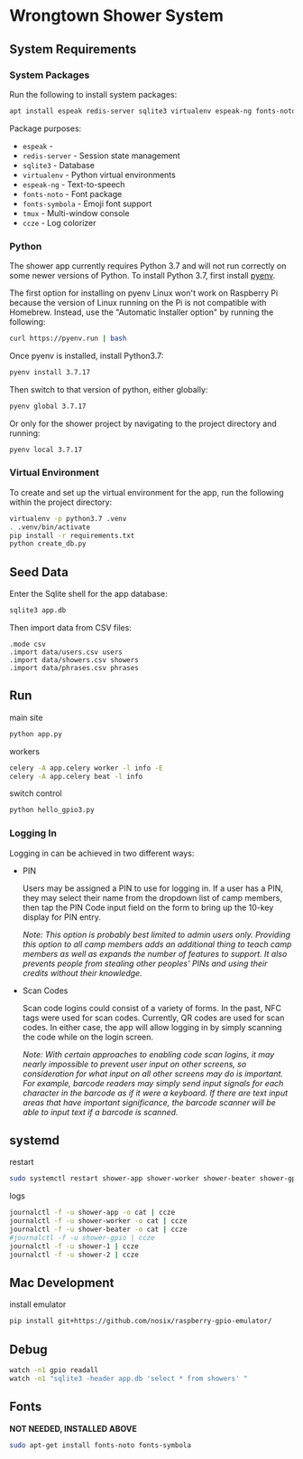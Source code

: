 # Wrongtown Shower System

## System Requirements

### System Packages

Run the following to install system packages:

``` bash
apt install espeak redis-server sqlite3 virtualenv espeak-ng fonts-noto fonts-symbola tmux ccze
```

Package purposes:

- `espeak` - 
- `redis-server` - Session state management
- `sqlite3` - Database
- `virtualenv` - Python virtual environments
- `espeak-ng` - Text-to-speech
- `fonts-noto` - Font package
- `fonts-symbola` - Emoji font support
- `tmux` - Multi-window console
- `ccze` - Log colorizer

### Python

The shower app currently requires Python 3.7 and will not run correctly on some newer versions of Python.
To install Python 3.7, first install [pyenv](https://github.com/pyenv/pyenv).

The first option for installing on pyenv Linux won't work on Raspberry Pi because the version of Linux
running on the Pi is not compatible with Homebrew. Instead, use the "Automatic Installer option" by running the following:

``` bash
curl https://pyenv.run | bash
```

Once pyenv is installed, install Python3.7:

``` bash
pyenv install 3.7.17
```

Then switch to that version of python, either globally:

``` bash
pyenv global 3.7.17
```

Or only for the shower project by navigating to the project directory and running:

``` bash
pyenv local 3.7.17
```

### Virtual Environment

To create and set up the virtual environment for the app, run the following within the project directory:

``` bash
virtualenv -p python3.7 .venv
. .venv/bin/activate
pip install -r requirements.txt
python create_db.py
```

## Seed Data

Enter the Sqlite shell for the app database:

``` bash
sqlite3 app.db
```

Then import data from CSV files:

``` sqlite3
.mode csv
.import data/users.csv users
.import data/showers.csv showers
.import data/phrases.csv phrases
```

## Run

main site

``` bash
python app.py
```

workers

``` bash
celery -A app.celery worker -l info -E
celery -A app.celery beat -l info
```

switch control

``` bash
python hello_gpio3.py
```

### Logging In

Logging in can be achieved in two different ways:

- PIN
  
  Users may be assigned a PIN to use for logging in. If a user has a PIN, they may select their name from the dropdown list of camp members, then tap the PIN Code input field on the form to bring up the 10-key display for PIN entry.
  
  _Note: This option is probably best limited to admin users only. Providing this option to all camp members adds an additional thing to teach camp members as well as expands the number of features to support. It also prevents people from stealing other peoples' PINs and using their credits without their knowledge._

- Scan Codes

  Scan code logins could consist of a variety of forms. In the past, NFC tags were used for scan codes. Currently, QR codes are used for scan codes. In either case, the app will allow logging in by simply scanning the code while on the login screen.

  _Note: With certain approaches to enabling code scan logins, it may nearly impossible to prevent user input on other screens, so consideration for what input on all other screens may do is important. For example, barcode readers may simply send input signals for each character in the barcode as if it were a keyboard. If there are text input areas that have important significance, the barcode scanner will be able to input text if a barcode is scanned._

## systemd

restart

``` bash
sudo systemctl restart shower-app shower-worker shower-beater shower-gpio

```

logs

``` bash
journalctl -f -u shower-app -o cat | ccze
journalctl -f -u shower-worker -o cat | ccze
journalctl -f -u shower-beater -o cat | ccze
#journalctl -f -u shower-gpio | ccze
journalctl -f -u shower-1 | ccze
journalctl -f -u shower-2 | ccze
```


## Mac Development

install emulator

``` bash
pip install git+https://github.com/nosix/raspberry-gpio-emulator/
```


## Debug

``` bash
watch -n1 gpio readall
watch -n1 "sqlite3 -header app.db 'select * from showers' "
```

## Fonts

**NOT NEEDED, INSTALLED ABOVE**

``` bash
sudo apt-get install fonts-noto fonts-symbola
```
